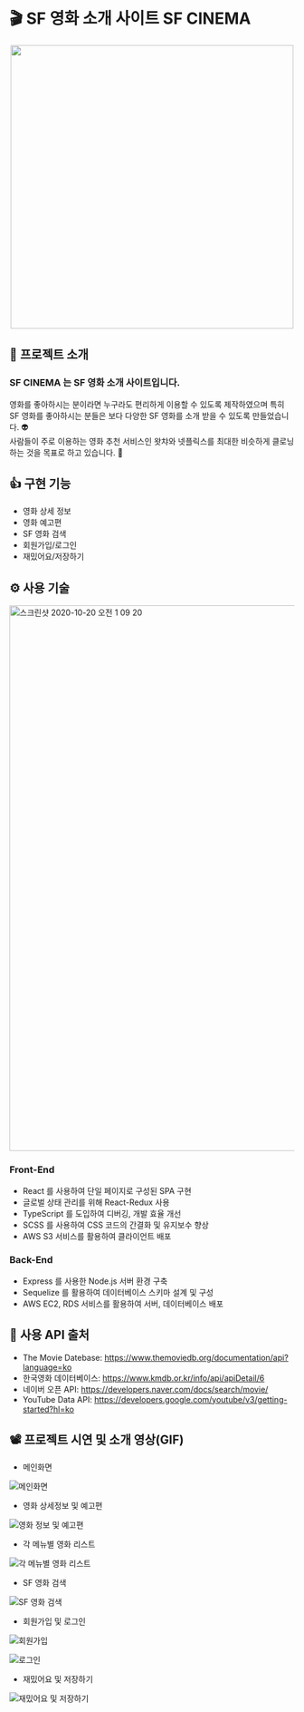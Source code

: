 # :clapper: SF 영화 소개 사이트 SF CINEMA

<p align="center" >
  <img src="https://user-images.githubusercontent.com/58875822/96440577-23f06d00-1243-11eb-9e11-96b5ff96b861.png" width="500px"/>
</p>

## 📌 프로젝트 소개

### <p>SF CINEMA 는 SF 영화 소개 사이트입니다.</p>

영화를 좋아하시는 분이라면 누구라도 편리하게 이용할 수 있도록 제작하였으며 특히 SF 영화를 좋아하시는 분들은 보다 다양한 SF 영화를 소개 받을 수 있도록 만들었습니다. :alien:  
사람들이 주로 이용하는 영화 추천 서비스인 왓챠와 넷플릭스를 최대한 비슷하게 클로닝하는 것을 목표로 하고 있습니다. :muscle:

## 👍 구현 기능

- 영화 상세 정보
- 영화 예고편
- SF 영화 검색
- 회원가입/로그인
- 재밌어요/저장하기

## ⚙ 사용 기술

<img width="962" alt="스크린샷 2020-10-20 오전 1 09 20" src="https://user-images.githubusercontent.com/58875822/96477011-f7ebe080-1270-11eb-98a9-97e7424dc8e0.png">

### Front-End

<ul>
  <li>React 를 사용하여 단일 페이지로 구성된 SPA 구현</li>
  <li>글로벌 상태 관리를 위해 React-Redux 사용</li>
  <li>TypeScript 를 도입하여 디버깅, 개발 효율 개선</li>
  <li>SCSS 를 사용하여 CSS 코드의 간결화 및 유지보수 향상</li>
  <li>AWS S3 서비스를 활용하여 클라이언트 배포</li>
</ul>

### Back-End

<ul>
  <li>Express 를 사용한 Node.js 서버 환경 구축</li>
  <li>Sequelize 를 활용하여 데이터베이스 스키마 설계 및 구성</li>
  <li>AWS EC2, RDS 서비스를 활용하여 서버, 데이터베이스 배포</li>
</ul>

## 📂 사용 API 출처

- The Movie Datebase: https://www.themoviedb.org/documentation/api?language=ko
- 한국영화 데이터베이스: https://www.kmdb.or.kr/info/api/apiDetail/6
- 네이버 오픈 API: https://developers.naver.com/docs/search/movie/
- YouTube Data API: https://developers.google.com/youtube/v3/getting-started?hl=ko

## 📽 프로젝트 시연 및 소개 영상(GIF)

- 메인화면

![메인화면](https://user-images.githubusercontent.com/58875822/123067619-1af81100-d44c-11eb-8089-8d9a354e0708.gif)

- 영화 상세정보 및 예고편

![영화 정보 및 예고편](https://user-images.githubusercontent.com/58875822/123069909-3a903900-d44e-11eb-9fb1-0508ec8ffb49.gif)

- 각 메뉴별 영화 리스트

![각 메뉴별 영화 리스트](https://user-images.githubusercontent.com/58875822/123096798-6b7e6700-d46a-11eb-8c2b-0556dbc9c4c4.gif)

- SF 영화 검색

![SF 영화 검색](https://user-images.githubusercontent.com/58875822/123098870-8eaa1600-d46c-11eb-9525-c423c84c84bc.gif)

- 회원가입 및 로그인

![회원가입](https://user-images.githubusercontent.com/58875822/123099562-43dcce00-d46d-11eb-8dd7-3eb9328b08f4.gif)

![로그인](https://user-images.githubusercontent.com/58875822/123099573-45a69180-d46d-11eb-9cfe-b940d2cfe0a9.gif)

- 재밌어요 및 저장하기

![재밌어요 및 저장하기](https://user-images.githubusercontent.com/58875822/123213368-e4300280-d500-11eb-8f7a-c160da1b8145.gif)
